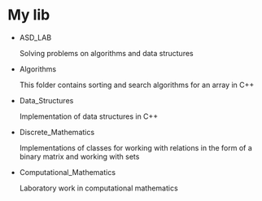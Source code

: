 # My lib

- ASD_LAB
 
   Solving problems on algorithms and data structures

- Algorithms

   This folder contains sorting and search algorithms for an array in C++
  
- Data_Structures

   Implementation of data structures in C++

- Discrete_Mathematics

   Implementations of classes for working with relations in the form of a binary matrix and working with sets

- Computational_Mathematics 
 
   Laboratory work in computational mathematics
 
